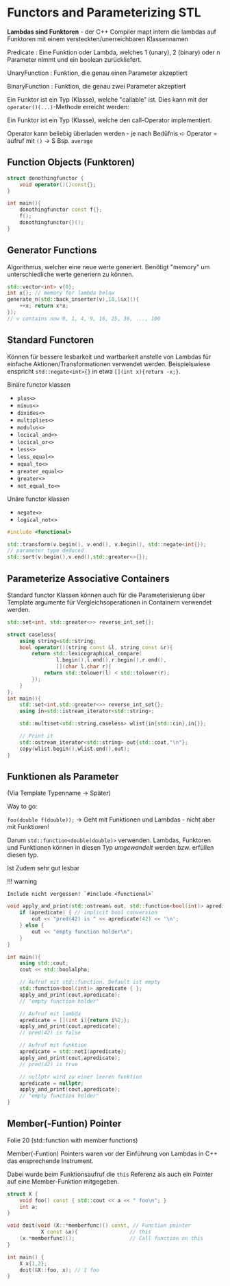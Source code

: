 # Functors and Parameterizing STL

**Lambdas sind Funktoren** - der C++ Compiler mapt intern die lambdas auf Funktoren mit einem versteckten/unerreichbaren Klassennamen


Predicate
: Eine Funktion oder Lambda, welches 1 (unary), 2 (binary) oder n Parameter nimmt und ein boolean zurückliefert.

UnaryFunction
: Funktion, die genau einen Parameter akzeptiert

BinaryFunction
: Funktion, die genau zwei Parameter akzeptiert


Ein Funktor ist ein Typ (Klasse), welche "callable" ist.
Dies kann mit der `operator()(...)`-Methode erreicht werden:

Ein Funktor ist ein Typ (Klasse), welche den call-Operator implementiert.

Operator kann beliebig überladen werden - je nach Bedüfnis
➪ Operator = aufruf mit `()` → S Bsp. `average`


## Function Objects (Funktoren)
```c++
struct donothingfunctor {
    void operator()()const{};
}

int main(){
	donothingfunctor const f{};
	f();
	donothingfunctor{}();
}
```

## Generator Functions
Algorithmus, welcher eine neue werte generiert.
Benötigt "memory" um unterschiedliche werte generiern zu können.

```c++
std::vector<int> v{0};
int x{}; // memory for lambda below
generate_n(std::back_inserter(v),10,[&x](){
    ++x; return x*x;
});
// v contains now 0, 1, 4, 9, 16, 25, 36, ..., 100
```


## Standard Functoren

Können für bessere lesbarkeit und wartbarkeit anstelle von Lambdas für einfache Aktionen/Transformationen verwendet werden.
Beispielswiese enspricht `std::negate<int>{}` in etwa `[](int x){return -x;}`.

Binäre functor klassen

* `plus<>`
* `minus<>`
* `divides<>`
* `multiplies<>`
* `modulus<>`
* `locical_and<>`
* `locical_or<>`
* `less<>`
* `less_equal<>`
* `equal_to<>`
* `greater_equal<>`
* `greater<>`
* `not_equal_to<>`

Unäre functor klassen

* `negate<>`
* `logical_not<>`

```c++
#include <functional>

std::transform(v.begin(), v.end(), v.begin(), std::negate<int{});
// parameter type deduced
std::sort(v.begin(),v.end(),std::greater<>{});
```

## Parameterize Associative Containers

Standard functor Klassen können auch für die Parameterisierung über Template argumente für Vergleichsoperationen in Containern verwendet werden.

```c++
std::set<int, std::greater<>> reverse_int_set{};
```

```c++
struct caseless{
	using string=std::string;
	bool operator()(string const &l, string const &r){
		return std::lexicographical_compare(
				l.begin(),l.end(),r.begin(),r.end(),
				[](char l,char r){
			return std::tolower(l) < std::tolower(r);
		});
	}
};
int main(){
    std::set<int,std::greater<>> reverse_int_set{};
    using in=std::istream_iterator<std::string>;

    std::multiset<std::string,caseless> wlist{in{std::cin},in{}};

    // Print it
    std::ostream_iterator<std::string> out{std::cout,"\n"};
    copy(wlist.begin(),wlist.end(),out);
}
```

## Funktionen als Parameter

(Via Template Typenname → Später)

Way to go:

`foo(double f(double));` → Geht mit Funktionen und Lambdas - nicht aber mit Funktioren!

Darum `std::function<double(double)>` verwenden. Lambdas, Funktoren und Funktionen können in diesen Typ _umgewandelt_ werden bzw. erfüllen diesen typ.

Ist Zudem sehr gut lesbar

!!! warning

    Include nicht vergessen! `#include <functional>`

```c++
void apply_and_print(std::ostream& out, std::function<bool(int)> apredicate) {
	if (apredicate) { // implicit bool conversion
		out << "pred(42) is " << apredicate(42) << '\n';
	} else {
		out << "empty function holder\n";
    }
}

int main(){
    using std::cout;
    cout << std::boolalpha;

    // Aufruf mit std::function. Default ist empty
    std::function<bool(int)> apredicate { };
    apply_and_print(cout,apredicate);
    // "empty function holder"

    // Aufruf mit lambda
    apredicate = [](int i){return i%2;};
    apply_and_print(cout,apredicate);
    // pred(42) is false

    // Aufruf mit funktion
    apredicate = std::not1(apredicate);
    apply_and_print(cout,apredicate);
    // pred(42) is true

    // nullptr wird zu einer leeren funktion
    apredicate = nullptr;
    apply_and_print(cout,apredicate);
    // "empty function holder"
}
```

## Member(-Funtion) Pointer
Folie 20 (std::function with member functions)

Member(-Funtion) Pointers waren vor der Einführung von Lambdas in C++ das ensprechende Instrument.

Dabei wurde beim Funktionsaufruf die `this` Referenz als auch  ein Pointer auf eine Member-Funktion mitgegeben.

```c++
struct X {
    void foo() const { std::cout << a << " foo\n"; }
    int a;
}

void doit(void (X::*memberfunc)() const, // Function pointer
           X const &x){                 // this
    (x.*memberfunc)();                  // Call function on this
}

int main() {
    X x{1,2};
    doit(&X::foo, x); // 1 foo
}

```
